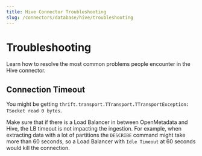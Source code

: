 ```yaml
---
title: Hive Connector Troubleshooting
slug: /connectors/database/hive/troubleshooting
---
```


# Troubleshooting

Learn how to resolve the most common problems people encounter in the Hive connector.

## Connection Timeout

You might be getting `thrift.transport.TTransport.TTransportException: TSocket read 0 bytes`.

Make sure that if there is a Load Balancer in between OpenMetadata and Hive, the LB timeout
is not impacting the ingestion. For example, when extracting data with a lot of partitions the `DESCRIBE`
command might take more than 60 seconds, so a Load Balancer with `Idle Timeout` at 60 seconds would
kill the connection.
